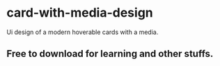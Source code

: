 # card-with-media-design
Ui design of a modern hoverable cards with a media.

## Free to download for learning and other stuffs.
